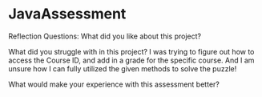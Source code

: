 # JavaAssessment

Reflection Questions:
What did you like about this project?


What did you struggle with in this project?
I was trying to figure out how to access the Course ID, and add in a grade for the specific course. And I am unsure how I can fully utilized the given methods to solve the puzzle! 

What would make your experience with this assessment better?
